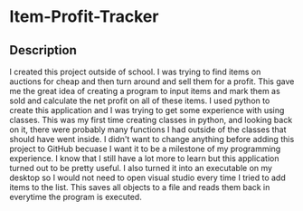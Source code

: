 # Item-Profit-Tracker

## Description
I created this project outside of school. I was trying to find items on auctions for cheap and then turn around and sell them for a profit. This gave me the great idea of creating a program to input items and mark them as sold and calculate the net profit on all of these items. I used python to create this application and I was trying to get some experience with using classes. This was my first time creating classes in python, and looking back on it, there were probably many functions I had outside of the classes that should have went inside. I didn't want to change anything before adding this project to GitHub becuase I want it to be a milestone of my programming experience. I know that I still have a lot more to learn but this application turned out to be pretty useful. I also turned it into an executable on my desktop so I would not need to open visual studio every time I tried to add items to the list. This saves all objects to a file and reads them back in everytime the program is executed.
